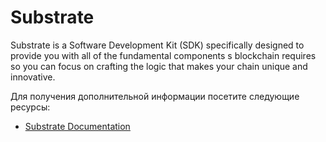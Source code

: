 # Substrate

Substrate is a Software Development Kit (SDK) specifically designed to provide you with all of the fundamental components s blockchain requires so you can focus on crafting the logic that makes your chain unique and innovative.

Для получения дополнительной информации посетите следующие ресурсы:

- [Substrate Documentation](https://docs.substrate.io/quick-start/)
